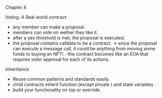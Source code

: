 
Chapter 4

Voting: A Real world contract

  - any member can make a proposal.
  - members can vote on wether they like it.
  - after a yes threshold is met, the proposal is executed.
  - the proposal contains calldata to be a contract.
-> since the proposal can execute a message call, it could be anything from moving some funds to buying an NFT!.
      -the contract becomes like an EOA that requires voter approval for each of its actions.



Inheritance
   - Reuse common patterns and standards easily.
   - child contracts inherit function (except private ) and state variables .
   - build your functionality on top or override.
